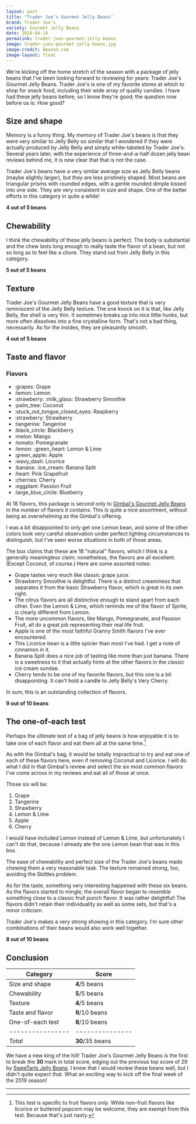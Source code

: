 ```yaml
---
layout: post
title: "Trader Joe’s Gourmet Jelly Beans"
brand: Trader Joe’s
variety: Gourmet Jelly Beans
date: 2019-04-14
permalink: trader-joes-gourmet-jelly-beans
image: trader-joes-gourmet-jelly-beans.jpg
image-credit: Amazon.com
image-layout: float
---
```



We're kicking off the home stretch of the season with
a package of jelly beans that I've been looking forward to reviewing
for years: Trader Joe's Gourmet Jelly Beans.
Trader Joe's is one of my favorite stores at which to shop for snack food,
including their wide array of quality candies.
I have had these jelly beans before, so I know they're good;
the question now before us is: _How_ good?


## Size and shape

Memory is a funny thing.
My memory of Trader Joe's beans is that they were very similar to Jelly Belly
so similar that I wondered if they were actually produced by Jelly Belly
and simply white-labeled by Trader Joe's.
Several years later, with the experience of three-and-a-half dozen
jelly bean reviews behind me, it is now clear that that is not the case.

Trader Joe's beans have a very similar average size as Jelly Belly beans
(maybe slightly larger), but they are less pristinely shaped.
Most beans are triangular prisms with rounded edges,
with a gentle rounded dimple kissed into one side.
They are very consistent in size and shape.
One of the better efforts in this category in quite a while!

**4 out of 5 beans**


## Chewability

I think the chewability of these jelly beans is perfect.
The body is substantial and the chew lasts long enough to really
taste the flavor of a bean, but not so long as to feel like a chore.
They stand out from Jelly Belly in this category.

**5 out of 5 beans**


## Texture

Trader Joe's Gourmet Jelly Beans have a good texture
that is very reminiscent of the Jelly Belly texture.
The one knock on it is that, like Jelly Belly, the shell is very thin.
It sometimes breaks up into nice little hunks,
but more often dissolves into a fine crystalline form.
That's not a bad thing, necessarily.
As for the insides, they are pleasantly smooth.

**4 out of 5 beans**


## Taste and flavor

<div class="inset">
    <h3>Flavors</h3>
    <ul class="emoji-list">
        <li>:grapes: Grape</li>
        <li>:lemon: Lemon</li>
        <li>:strawberry: :milk_glass: Strawberry Smoothie</li>
        <li>:palm_tree: Coconut</li>
        <li>:stuck_out_tongue_closed_eyes: Raspberry</li>
        <li>:strawberry: Strawberry</li>
        <li>:tangerine: Tangerine</li>
        <li>:black_circle: Blackberry</li>
        <li>:melon: Mango</li>
        <li>:tomato: Pomegranate</li>
        <li>:lemon: :green_heart: Lemon & Lime</li>
        <li>:green_apple: Apple</li>
        <li>:wavy_dash: Licorice</li>
        <li>:banana: :ice_cream: Banana Split</li>
        <li>:heart: Pink Grapefruit</li>
        <li>:cherries: Cherry</li>
        <li>:eggplant: Passion Fruit</li>
        <li>:large_blue_circle: Blueberry</li>
    </ul>
</div>

At 18 flavors, this package is second only to
[Gimbal's Gourmet Jelly Beans](/gimbals-gourmet-jelly-beans)
in the number of flavors it contains.
This is quite a nice assortment,
without being as overwhelming as the Gimbal's offering.

I was a bit disappointed to only get one Lemon bean,
and some of the other colors took _very_ careful observation
under perfect lighting circumstances to distinguish,
but I've seen worse situations in both of those areas.

The box claims that these are 18 "natural" flavors,
which I think is a generally meaningless claim;
nonetheless, the flavors are all excellent.
(Except Coconut, of course.)
Here are some assorted notes:

- Grape tastes very much like classic grape juice.
- Strawberry Smoothie is delightful.
  There is a distinct creaminess that separates it from
  the basic Strawberry flavor, which is great in its own right.
- The citrus flavors are all distinctive enough to stand apart from each other.
  Even the Lemon & Lime, which reminds me of the flavor of Sprite,
  is clearly different from Lemon.
- The more uncommon flavors, like Mango, Pomegranate, and Passion Fruit,
  all do a great job representing their real life fruit.
- Apple is one of the most faithful Granny Smith flavors I've ever encountered.
- This Licorice bean is a little spicier than most I've had.
  I get a note of cinnamon in it.
- Banana Split does a nice job of tasting like more than just banana.
  There is a sweetness to it that actually hints at the other flavors
  in the classic ice cream sundae.
- Cherry tends to be one of my favorite flavors,
  but this one is a bit disappointing.
  It can't hold a candle to Jelly Belly's Very Cherry.

In sum, this is an outstanding collection of flavors.

**9 out of 10 beans**


## The one-of-each test

Perhaps the ultimate test of a bag of jelly beans is how enjoyable it is
to take one of each flavor and eat them all at the same time.[^1]

As with the Gimbal's bag, it would be totally impractical to try and eat
one of each of these flavors here, even if removing Coconut and Licorice.
I will do what I did in that Gimbal's review and
select the six most common flavors I've come across in my reviews
and eat all of those at once.

Those six will be:

1. Grape
1. Tangerine
1. Strawberry
1. Lemon & Lime
1. Apple
1. Cherry

I would have included Lemon instead of Lemon & Lime,
but unfortunately I can't do that,
because I already ate the one Lemon bean that was in this box.

The ease of chewability and perfect size of the Trader Joe's beans
made chewing them a very reasonable task.
The texture remained strong, too, avoiding the Skittles problem.

As for the taste, something very interesting happened with these six beans.
As the flavors started to mingle, the overall flavor began to
resemble something close to a classic fruit punch flavor.
It was rather delightful!
The flavors didn't retain their individuality as well as some sets,
but that's a minor criticism.

Trader Joe's makes a very strong showing in this category.
I'm sure other combinations of their beans would also work well together.

**8 out of 10 beans**


## Conclusion

Category         | Score
---------------- | ---------------
Size and shape   | **4**/5 beans
Chewability      | **5**/5 beans
Texture          | **4**/5 beans
Taste and flavor | **9**/10 beans
One-of-each test | **8**/10 beans
---------------- | ---------------
_Total_          | **30**/35 beans


We have a new king of the hill!
Trader Joe's Gourmet Jelly Beans is the first to break the **30** mark
in total score, edging out the previous top score of 29 by
[SweeTarts Jelly Beans](/sweetarts-jelly-beans).
I knew that I would review these beans well, but I didn't quite expect that.
What an exciting way to kick off the final week of the 2019 season!


---

[^1]: This test is specific to fruit flavors _only_. While non-fruit flavors like licorice or buttered popcorn may be welcome, they are exempt from this test. Because that's just nasty.
